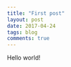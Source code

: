 ```yaml
---
title: "First post"
layout: post
date: 2017-04-24
tags: blog
comments: true
---
```


Hello world! 



